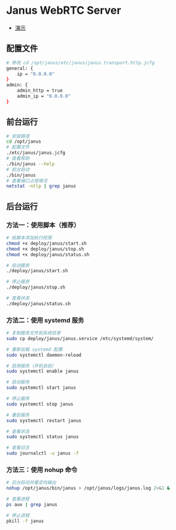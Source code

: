 <!--
 * @Author: jackning 270580156@qq.com
 * @Date: 2025-08-05 07:53:04
 * @LastEditors: jackning 270580156@qq.com
 * @LastEditTime: 2025-08-05 13:52:39
 * @Description: bytedesk.com https://github.com/Bytedesk/bytedesk
 *   Please be aware of the BSL license restrictions before installing Bytedesk IM – 
 *  selling, reselling, or hosting Bytedesk IM as a service is a breach of the terms and automatically terminates your rights under the license. 
 *  Business Source License 1.1: https://github.com/Bytedesk/bytedesk/blob/main/LICENSE 
 *  contact: 270580156@qq.com 
 * 
 * Copyright (c) 2025 by bytedesk.com, All Rights Reserved. 
-->
# Janus WebRTC Server

- [演示](https://janus.weiyuai.cn/demos/demos/admin.html)

## 配置文件

```bash
# 修改 cd /opt/janus/etc/janus/janus.transport.http.jcfg
general: {
    ip = "0.0.0.0"
}
admin: {
    admin_http = true
    admin_ip = "0.0.0.0"
}
```

## 前台运行

```bash
# 安装路径
cd /opt/janus
# 配置文件
./etc/janus/janus.jcfg
# 查看帮助
./bin/janus --help
# 前台启动
./bin/janus
# 查看端口占用情况
netstat -ntlp | grep janus
```

## 后台运行

### 方法一：使用脚本（推荐）

```bash
# 给脚本添加执行权限
chmod +x deploy/janus/start.sh
chmod +x deploy/janus/stop.sh
chmod +x deploy/janus/status.sh

# 启动服务
./deploy/janus/start.sh

# 停止服务
./deploy/janus/stop.sh

# 查看状态
./deploy/janus/status.sh
```

### 方法二：使用 systemd 服务

```bash
# 复制服务文件到系统目录
sudo cp deploy/janus/janus.service /etc/systemd/system/

# 重新加载 systemd 配置
sudo systemctl daemon-reload

# 启用服务（开机自启）
sudo systemctl enable janus

# 启动服务
sudo systemctl start janus

# 停止服务
sudo systemctl stop janus

# 重启服务
sudo systemctl restart janus

# 查看状态
sudo systemctl status janus

# 查看日志
sudo journalctl -u janus -f
```

### 方法三：使用 nohup 命令

```bash
# 后台启动并重定向输出
nohup /opt/janus/bin/janus > /opt/janus/logs/janus.log 2>&1 &

# 查看进程
ps aux | grep janus

# 停止进程
pkill -f janus
```
